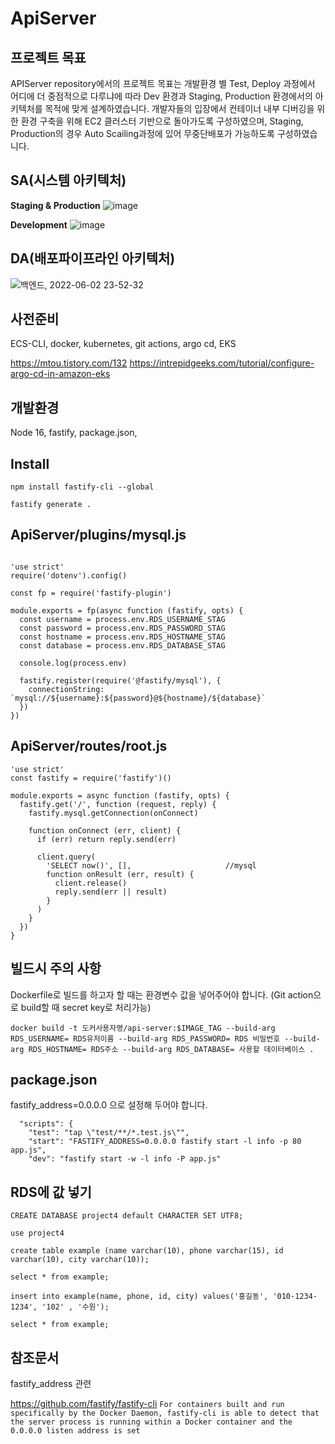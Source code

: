 # ApiServer

## 프로젝트 목표
APIServer repository에서의 프로젝트 목표는 개발환경 별 Test, Deploy 과정에서 어디에 더 중점적으로 다루냐에 따라 Dev 환경과 Staging, Production 환경에서의 아키텍처를 목적에 맞게 설계하였습니다. 개발자들의 입장에서 컨테이너 내부 디버깅을 위한 환경 구축을 위해 EC2 클러스터 기반으로 돌아가도록 구성하였으며, Staging, Production의 경우 Auto Scailing과정에 있어 무중단배포가 가능하도록 구성하였습니다.
## SA(시스템 아키텍처)
**Staging & Production**
![image](https://user-images.githubusercontent.com/50416571/171989065-db6b82e6-b6ec-4049-8776-01c7f7e441e8.png)

**Development**
![image](https://user-images.githubusercontent.com/50416571/171989076-66ee7931-e838-4720-825d-314aa489411e.png)

## DA(배포파이프라인 아키텍처)
![백엔드, 2022-06-02 23-52-32](https://user-images.githubusercontent.com/98368480/171771214-2d9a5570-153a-4e45-b1c1-68f21cf58f54.png)

## 사전준비
ECS-CLI, docker, kubernetes, git actions, argo cd, EKS

https://mtou.tistory.com/132
https://intrepidgeeks.com/tutorial/configure-argo-cd-in-amazon-eks
## 개발환경
Node 16, fastify, package.json,  


## Install
```
npm install fastify-cli --global
```

```
fastify generate .
```

## ApiServer/plugins/mysql.js 

```

'use strict'
require('dotenv').config()

const fp = require('fastify-plugin')

module.exports = fp(async function (fastify, opts) {
  const username = process.env.RDS_USERNAME_STAG
  const password = process.env.RDS_PASSWORD_STAG
  const hostname = process.env.RDS_HOSTNAME_STAG
  const database = process.env.RDS_DATABASE_STAG

  console.log(process.env)

  fastify.register(require('@fastify/mysql'), {
    connectionString: `mysql://${username}:${password}@${hostname}/${database}`
  })
})

```

## ApiServer/routes/root.js 
```
'use strict'
const fastify = require('fastify')()

module.exports = async function (fastify, opts) {
  fastify.get('/', function (request, reply) {
    fastify.mysql.getConnection(onConnect)

    function onConnect (err, client) {
      if (err) return reply.send(err)

      client.query(
        'SELECT now()', [],                     //mysql 
        function onResult (err, result) {
          client.release()
          reply.send(err || result)
        }
      )
    }
  })
}
```

## **빌드시 주의 사항** 

Dockerfile로 빌드를 하고자 할 때는 환경변수 값을 넣어주어야 합니다. (Git action으로 build할 때 secret key로 처리가능)


```
docker build -t 도커사용자명/api-server:$IMAGE_TAG --build-arg RDS_USERNAME= RDS유저이름 --build-arg RDS_PASSWORD= RDS 비밀번호 --build-arg RDS_HOSTNAME= RDS주소 --build-arg RDS_DATABASE= 사용할 데이터베이스 . 
```

## package.json

fastify_address=0.0.0.0 으로 설정해 두어야 합니다. 
```
  "scripts": {
    "test": "tap \"test/**/*.test.js\"",
    "start": "FASTIFY_ADDRESS=0.0.0.0 fastify start -l info -p 80 app.js",
    "dev": "fastify start -w -l info -P app.js"
```

## RDS에 값 넣기

```
CREATE DATABASE project4 default CHARACTER SET UTF8;

use project4

create table example (name varchar(10), phone varchar(15), id varchar(10), city varchar(10));

select * from example;

insert into example(name, phone, id, city) values('홍길동', '010-1234-1234', '102' , '수원');

select * from example;
```
## 참조문서

fastify_address 관련

https://github.com/fastify/fastify-cli
```For containers built and run specifically by the Docker Daemon, fastify-cli is able to detect that the server process is running within a Docker container and the 0.0.0.0 listen address is set```
